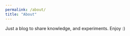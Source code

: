 ```yaml
---
permalink: /about/
title: "About"
---
```


Just a blog to share knowledge, and experiments.
Enjoy :)